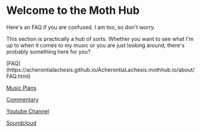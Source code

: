 

<h1> Welcome to the Moth Hub </h1>

<p> Here's an FAQ if you are confused. I am too, so don't worry. </p>
<p> This section is practically a hub of sorts. Whether you want to see what I'm up to when it comes to my music or you are just looking around, there's probably something here for you? </p>
[FAQ](https://acherontialachesis.github.io/AcherontiaLachesis.mothhub.io/about/FAQ.html)

[Music Plans](https://acherontialachesis.github.io/AcherontiaLachesis.mothhub.io/about/plans.html)

[Commentary](https://acherontialachesis.github.io/AcherontiaLachesis.mothhub.io/about/)

[Youtube Channel](https://www.youtube.com/channel/UCdLFJt37mICtalYdJ9wnksw)

[Soundcloud](https://soundcloud.com/user-143402737)
